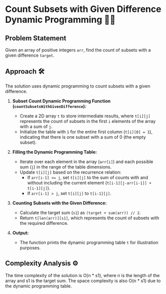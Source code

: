 # Count Subsets with Given Difference Dynamic Programming 🔢✨

## Problem Statement

Given an array of positive integers `arr`, find the count of subsets with a given difference `target`.

## Approach 🛠️

The solution uses dynamic programming to count subsets with a given difference.

1. **Subset Count Dynamic Programming Function (`countSubsetsWithGivenDifference`):**
   - Create a 2D array `t` to store intermediate results, where `t[i][j]` represents the count of subsets in the first `i` elements of the array with a sum of `j`.
   - Initialize the table with `1` for the entire first column (`t[i][0] = 1`), indicating that there is one subset with a sum of 0 (the empty subset).

2. **Filling the Dynamic Programming Table:**
   - Iterate over each element in the array (`arr[i]`) and each possible sum (`j`) in the range of the table dimensions.
   - Update `t[i][j]` based on the recurrence relation:
     - If `arr[i-1] <= j`, set `t[i][j]` to the sum of counts with and without including the current element (`t[i-1][j-arr[i-1]] + t[i-1][j]`).
     - If `arr[i-1] > j`, set `t[i][j]` to `t[i-1][j]`.

3. **Counting Subsets with the Given Difference:**
   - Calculate the target sum (`s1`) as `(target + sum(arr)) // 2`.
   - Return `t[len(arr)][s1]`, which represents the count of subsets with the required difference.

4. **Output:**
   - The function prints the dynamic programming table `t` for illustration purposes.

## Complexity Analysis ⚙️

The time complexity of the solution is O(n * s1), where n is the length of the array and s1 is the target sum. The space complexity is also O(n * s1) due to the dynamic programming table.
